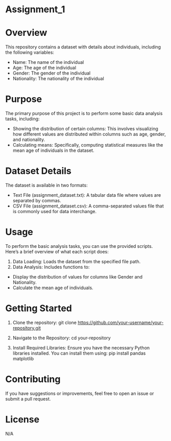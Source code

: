 # Assignment_1
# Overview
This repository contains a dataset with details about individuals, including the following variables:

- Name: The name of the individual
- Age: The age of the individual
- Gender: The gender of the individual
- Nationality: The nationality of the individual

# Purpose 
The primary purpose of this project is to perform some basic data analysis tasks, including:

- Showing the distribution of certain columns: This involves visualizing how different values are distributed within columns such as age, gender, and nationality.
- Calculating means: Specifically, computing statistical measures like the mean age of individuals in the dataset.

# Dataset Details 
The dataset is available in two formats:

- Text File (assignment_dataset.txt): A tabular data file where values are separated by commas.
- CSV File (assignment_dataset.csv): A comma-separated values file that is commonly used for data interchange.

# Usage 
To perform the basic analysis tasks, you can use the provided scripts. Here’s a brief overview of what each script does:

1. Data Loading: Loads the dataset from the specified file path.
2. Data Analysis: Includes functions to:
- Display the distribution of values for columns like Gender and Nationality.
- Calculate the mean age of individuals.

# Getting Started 
1. Clone the repository:
git clone https://github.com/your-username/your-repository.git

2. Navigate to the Repository:
cd your-repository

3. Install Required Libraries: Ensure you have the necessary Python libraries installed. You can install them using:
pip install pandas matplotlib

# Contributing 
If you have suggestions or improvements, feel free to open an issue or submit a pull request.

# License
N/A